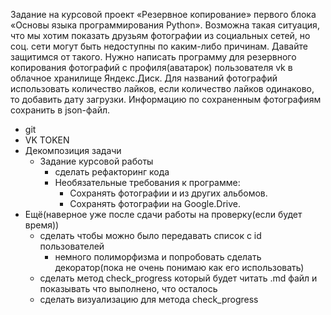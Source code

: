 Задание на курсовой проект «Резервное копирование» первого блока «Основы языка программирования Python».
Возможна такая ситуация, что мы хотим показать друзьям фотографии из социальных сетей, но соц. сети могут быть недоступны по каким-либо причинам. Давайте защитимся от такого.
Нужно написать программу для резервного копирования фотографий с профиля(аватарок) пользователя vk в облачное хранилище Яндекс.Диск.
Для названий фотографий использовать количество лайков, если количество лайков одинаково, то добавить дату загрузки.
Информацию по сохраненным фотографиям сохранить в json-файл.

* git
* VK TOKEN
* Декомпозиция задачи
  * Задание курсовой работы
    * сделать рефакторинг кода
    * Необязательные требования к программе:
      * Сохранять фотографии и из других альбомов.
      * Сохранять фотографии на Google.Drive.
* Ещё(наверное уже после сдачи работы на проверку(если будет время))
   * сделать чтобы можно было передавать список с id пользователей
      * немного полиморфизма и попробовать сделать декоратор(пока не очень понимаю как его использовать)
   * сделать метод check_progress который будет читать .md файл и показывать что выполнено, что осталось
   * сделать визуализацию для метода check_progress
